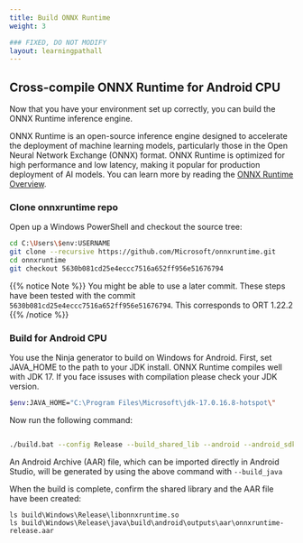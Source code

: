 ```yaml
---
title: Build ONNX Runtime
weight: 3

### FIXED, DO NOT MODIFY
layout: learningpathall
---
```


## Cross-compile ONNX Runtime for Android CPU

Now that you have your environment set up correctly, you can build the ONNX Runtime inference engine. 

ONNX Runtime is an open-source inference engine designed to accelerate the deployment of machine learning models, particularly those in the Open Neural Network Exchange (ONNX) format. ONNX Runtime is optimized for high performance and low latency, making it popular for production deployment of AI models. You can learn more by reading the [ONNX Runtime Overview](https://onnxruntime.ai/).


### Clone onnxruntime repo

Open up a Windows PowerShell and checkout the source tree:

```bash
cd C:\Users\$env:USERNAME
git clone --recursive https://github.com/Microsoft/onnxruntime.git
cd onnxruntime
git checkout 5630b081cd25e4eccc7516a652ff956e51676794
```

{{% notice Note %}}
You might be able to use a later commit. These steps have been tested with the commit `5630b081cd25e4eccc7516a652ff956e51676794`. This corresponds to ORT 1.22.2
{{% /notice %}}

### Build for Android CPU

You use the Ninja generator to build on Windows for Android. First, set JAVA_HOME to the path to your JDK install. ONNX Runtime compiles well with JDK 17. If you face issuses with compilation please check your JDK version.

```bash
$env:JAVA_HOME="C:\Program Files\Microsoft\jdk-17.0.16.8-hotspot\"
```

Now run the following command:

```bash

./build.bat --config Release --build_shared_lib --android --android_sdk_path C:\Users\$env:USERNAME\AppData\Local\Android\Sdk --android_ndk_path C:\Users\$env:USERNAME\AppData\Local\Android\Sdk\ndk\27.3.13750724 --android_abi arm64-v8a --android_api 27 --cmake_generator Ninja --build_java

```

An Android Archive (AAR) file, which can be imported directly in Android Studio, will be generated by using the above command with `--build_java`

When the build is complete, confirm the shared library and the AAR file have been created:

```
ls build\Windows\Release\libonnxruntime.so
ls build\Windows\Release\java\build\android\outputs\aar\onnxruntime-release.aar
```



